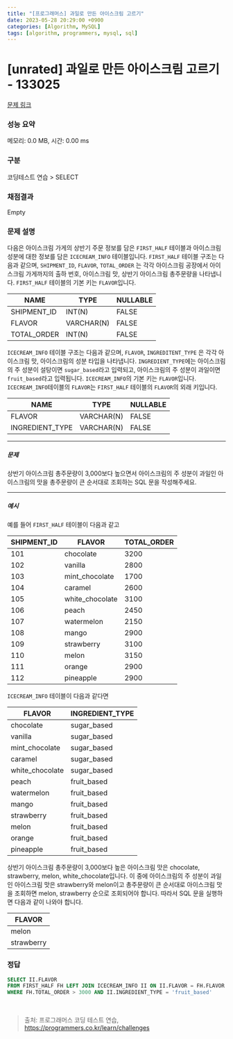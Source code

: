 ```yaml
---
title: "[프로그래머스] 과일로 만든 아이스크림 고르기"
date: 2023-05-28 20:29:00 +0900
categories: [Algorithm, MySQL]
tags: [algorithm, programmers, mysql, sql]
---
```


# [unrated] 과일로 만든 아이스크림 고르기 - 133025

[문제 링크](https://school.programmers.co.kr/learn/courses/30/lessons/133025)

### 성능 요약

메모리: 0.0 MB, 시간: 0.00 ms

### 구분

코딩테스트 연습 > SELECT

### 채점결과

Empty

### 문제 설명

<p>다음은 아이스크림 가게의 상반기 주문 정보를 담은 <code>FIRST_HALF</code> 테이블과 아이스크림 성분에 대한 정보를 담은 <code>ICECREAM_INFO</code> 테이블입니다. <code>FIRST_HALF</code> 테이블 구조는 다음과 같으며, <code>SHIPMENT_ID</code>, <code>FLAVOR</code>, <code>TOTAL_ORDER</code> 는 각각 아이스크림 공장에서 아이스크림 가게까지의 출하 번호, 아이스크림 맛, 상반기 아이스크림 총주문량을 나타냅니다. <code>FIRST_HALF</code> 테이블의 기본 키는 <code>FLAVOR</code>입니다.</p>

|    NAME       |   TYPE      | NULLABLE |
|--------------|-------------|----------|
| SHIPMENT_ID  |   INT(N)    |  FALSE   |
|   FLAVOR     | VARCHAR(N)  |  FALSE   |
| TOTAL_ORDER  |   INT(N)    |  FALSE   |

<p><code>ICECREAM_INFO</code> 테이블 구조는 다음과 같으며, <code>FLAVOR</code>, <code>INGREDITENT_TYPE</code> 은 각각 아이스크림 맛, 아이스크림의 성분 타입을 나타냅니다. <code>INGREDIENT_TYPE</code>에는 아이스크림의 주 성분이 설탕이면 <code>sugar_based</code>라고 입력되고, 아이스크림의 주 성분이 과일이면 <code>fruit_based</code>라고 입력됩니다. <code>ICECREAM_INFO</code>의 기본 키는 <code>FLAVOR</code>입니다. <code>ICECREAM_INFO</code>테이블의 <code>FLAVOR</code>는 <code>FIRST_HALF</code> 테이블의  <code>FLAVOR</code>의 외래 키입니다.</p>

|       NAME         |      TYPE      | NULLABLE |
|-------------------|----------------|----------|
|       FLAVOR      |   VARCHAR(N)   |  FALSE   |
| INGREDIENT_TYPE   |   VARCHAR(N)   |  FALSE   |

<hr>

<h5>문제</h5>

<p>상반기 아이스크림 총주문량이 3,000보다 높으면서 아이스크림의 주 성분이 과일인 아이스크림의 맛을 총주문량이 큰 순서대로 조회하는 SQL 문을 작성해주세요.</p>

<hr>

<h5>예시</h5>

<p>예를 들어 <code>FIRST_HALF</code> 테이블이 다음과 같고</p>

| SHIPMENT_ID |     FLAVOR      | TOTAL_ORDER |
|-------------|-----------------|-------------|
|     101     |    chocolate    |    3200     |
|     102     |     vanilla     |    2800     |
|     103     | mint_chocolate |    1700     |
|     104     |     caramel     |    2600     |
|     105     | white_chocolate |    3100     |
|     106     |      peach      |    2450     |
|     107     |   watermelon    |    2150     |
|     108     |      mango      |    2900     |
|     109     |   strawberry    |    3100     |
|     110     |      melon      |    3150     |
|     111     |      orange     |    2900     |
|     112     |    pineapple    |    2900     |

<p><code>ICECREAM_INFO</code> 테이블이 다음과 같다면</p>

|     FLAVOR      | INGREDIENT_TYPE |
|-----------------|-----------------|
|    chocolate    |   sugar_based   |
|     vanilla     |   sugar_based   |
| mint_chocolate  |   sugar_based   |
|     caramel     |   sugar_based   |
| white_chocolate |   sugar_based   |
|      peach      |   fruit_based   |
|   watermelon    |   fruit_based   |
|      mango      |   fruit_based   |
|   strawberry    |   fruit_based   |
|      melon      |   fruit_based   |
|     orange      |   fruit_based   |
|    pineapple    |   fruit_based   |

<p>상반기 아이스크림 총주문량이 3,000보다 높은 아이스크림 맛은 chocolate, strawberry, melon, white_chocolate입니다. 이 중에 아이스크림의 주 성분이 과일인 아이스크림 맛은 strawberry와 melon이고 총주문량이 큰 순서대로 아이스크림 맛을 조회하면 melon, strawberry 순으로 조회되어야 합니다. 따라서 SQL 문을 실행하면 다음과 같이 나와야 합니다. </p>

|   FLAVOR   |
|------------|
|   melon    |
| strawberry |

### 정답

```sql
SELECT II.FLAVOR
FROM FIRST_HALF FH LEFT JOIN ICECREAM_INFO II ON II.FLAVOR = FH.FLAVOR
WHERE FH.TOTAL_ORDER > 3000 AND II.INGREDIENT_TYPE = 'fruit_based'
```

<br>

> 출처: 프로그래머스 코딩 테스트 연습, https://programmers.co.kr/learn/challenges
